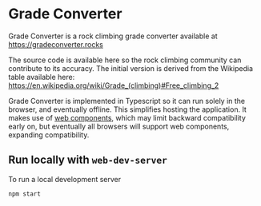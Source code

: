 # Grade Converter

Grade Converter is a rock climbing grade converter available at https://gradeconverter.rocks

The source code is available here so the rock climbing community can contribute to its accuracy. The initial version is derived from the Wikipedia table available here: https://en.wikipedia.org/wiki/Grade_(climbing)#Free_climbing_2

Grade Converter is implemented in Typescript so it can run solely in the browser, and eventually offline. This simplifies hosting the application. It makes use of [web components](https://www.webcomponents.org/), which may limit backward compatibility early on, but eventually all browsers will support web components, expanding compatibility.

## Run locally with `web-dev-server`

To run a local development server

```bash
npm start
```

